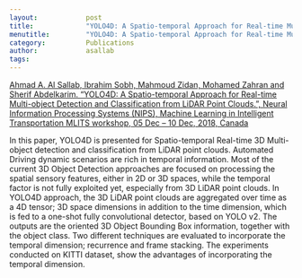 ```yaml
---
layout:            post
title:             "YOLO4D: A Spatio-temporal Approach for Real-time Multi-object Detection and Classification from LiDAR Point Clouds."
menutitle:         "YOLO4D: A Spatio-temporal Approach for Real-time Multi-object Detection and Classification from LiDAR Point Clouds."
category:          Publications
author:            asallab
tags:              
---
```


[Ahmad A. Al Sallab, Ibrahim Sobh, Mahmoud Zidan, Mohamed Zahran and Sherif Abdelkarim. “YOLO4D: A Spatio-temporal Approach for Real-time Multi-object Detection and Classification from LiDAR Point Clouds.”, Neural Information Processing Systems (NIPS), Machine Learning in Intelligent Transportation MLITS workshop, 05 Dec – 10 Dec, 2018, Canada](https://openreview.net/forum?id=B1xWZic29m)

 In this paper, YOLO4D is presented for Spatio-temporal Real-time 3D Multi-object detection and classification from LiDAR point clouds. Automated Driving dynamic scenarios are rich in temporal information. Most of the current 3D Object Detection approaches are focused on processing the spatial sensory features, either in 2D or 3D spaces, while the temporal factor is not fully exploited yet, especially from 3D LiDAR point clouds. In YOLO4D approach, the 3D LiDAR point clouds are aggregated over time as a 4D tensor; 3D space dimensions in addition to the time dimension, which is fed to a one-shot fully convolutional detector, based on YOLO v2. The outputs are the oriented 3D Object Bounding Box information, together with the object class. Two different techniques are evaluated to incorporate the temporal dimension; recurrence and frame stacking. The experiments conducted on KITTI dataset, show the advantages of incorporating the temporal dimension.